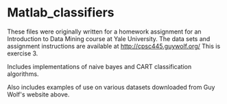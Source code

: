 # Matlab_classifiers
These files were originally written for a homework assignment for an Introduction to Data Mining course at Yale University. The data sets and assignment instructions are available at http://cpsc445.guywolf.org/ This is exercise 3.

Includes implementations of naive bayes and CART classification algorithms.

Also includes examples of use on various datasets downloaded from Guy Wolf's website above.
